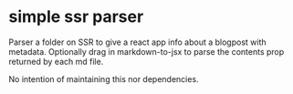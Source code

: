 # simple ssr parser

Parser a folder on SSR to give a react app info about a blogpost with metadata. Optionally drag in markdown-to-jsx to parse the contents prop returned by each md file.

No intention of maintaining this nor dependencies.